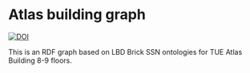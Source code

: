 # Atlas building graph
[![DOI](https://zenodo.org/badge/537405362.svg)](https://zenodo.org/badge/latestdoi/537405362)

This is an RDF graph based on LBD Brick SSN ontologies for TUE Atlas Building 8-9 floors.
